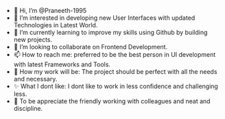 - 👋 Hi, I’m @Praneeth-1995
- 👀 I’m interested in developing new User Interfaces with updated Technologies in Latest World.
- 🌱 I’m currently learning to improve my skills using Github by building new projects.
- 💞️ I’m looking to collaborate on Frontend Development.
- 📫 How to reach me: preferred to be the best person in UI development with latest Frameworks and Tools.
- 👀 How my work will be: The project should be perfect with all the needs and necessary.  
- ✨ What I dont like: I dont like to work in less confidence and challenging less.
- 👋 To be appreciate the friendly working with colleagues and neat and discipline.
<!---
Praneeth-1995/Praneeth-1995 is a ✨ special ✨ repository because its `README.md` (this file) appears on your GitHub profile.
You can click the Preview link to take a look at your changes.
--->
